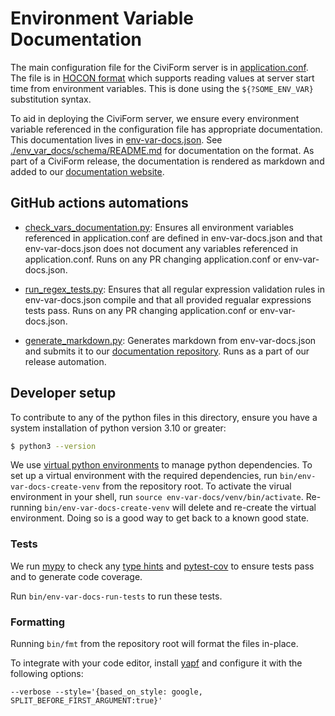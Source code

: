 # Environment Variable Documentation

The main configuration file for the CiviForm server is in
[application.conf](../server/conf/application.conf). The file is in [HOCON
format](https://github.com/lightbend/config/blob/main/HOCON.md) which supports
reading values at server start time from environment variables. This is done
using the `${?SOME_ENV_VAR}` substitution syntax.

To aid in deploying the CiviForm server, we ensure every environment variable
referenced in the configuration file has appropriate documentation. This
documentation lives in [env-var-docs.json](../server/conf/env-var-docs.json).
See [./env_var_docs/schema/README.md](./env_var_docs/schema/README.md) for
documentation on the format. As part of a CiviForm release, the documentation
is rendered as markdown and added to our [documentation
website](https://docs.civiform.us/it-manual/sre-playbook/server-environment-variables).

## GitHub actions automations

- [check_vars_documentation.py](./check_vars_documented.py): Ensures all
  environment variables referenced in application.conf are defined in
  env-var-docs.json and that env-var-docs.json does not document any variables
  referenced in application.conf. Runs on any PR changing application.conf or
  env-var-docs.json.

- [run_regex_tests.py](./run_regex_tests.py): Ensures that all regular
  expression validation rules in env-var-docs.json compile and that all
  provided regualar expressions tests pass. Runs on any PR changing
  application.conf or env-var-docs.json.

- [generate_markdown.py](./generate_markdown.py): Generates markdown from
  env-var-docs.json and submits it to our [documentation
  repository](https://github.com/civiform/docs/tree/main/docs/it-manual/sre-playbook/server-environment-variables).
  Runs as a part of our release automation.

## Developer setup

To contribute to any of the python files in this directory, ensure you have a
system installation of python version 3.10 or greater:

```sh
$ python3 --version
```

We use [virtual python
environments](https://docs.python.org/3/library/venv.html) to manage python
dependencies. To set up a virtual environment with the required dependencies,
run `bin/env-var-docs-create-venv` from the repository root. To activate the
virual environment in your shell, run `source env-var-docs/venv/bin/activate`.
Re-running `bin/env-var-docs-create-venv` will delete and re-create the virtual
environment. Doing so is a good way to get back to a known good state.

### Tests

We run [mypy](https://mypy-lang.org/) to check any [type
hints](https://docs.python.org/3/library/typing.html) and
[pytest-cov](https://pypi.org/project/pytest-cov/) to ensure tests pass and to
generate code coverage.

Run `bin/env-var-docs-run-tests` to run these tests.

### Formatting

Running `bin/fmt` from the repository root will format the files in-place.

To integrate with your code editor, install
[yapf](https://github.com/google/yapf) and configure it with the following
options:

`--verbose --style='{based_on_style: google, SPLIT_BEFORE_FIRST_ARGUMENT:true}'`
